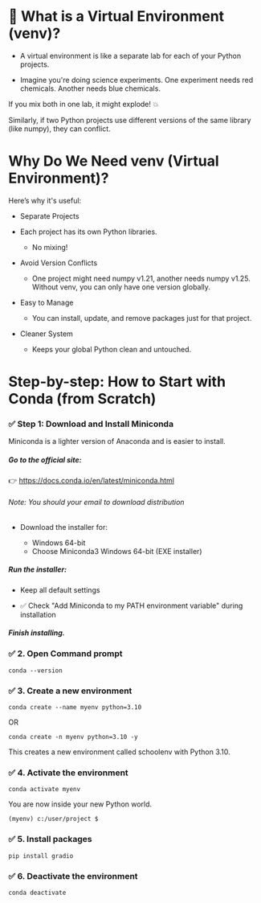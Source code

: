 # 🧪 What is a Virtual Environment (venv)?

- A virtual environment is like a separate lab for each of your Python projects.

- Imagine you're doing science experiments. One experiment needs red chemicals. Another needs blue chemicals.
 
If you mix both in one lab, it might explode! 💥

Similarly, if two Python projects use different versions of the same library (like numpy), they can conflict.

# Why Do We Need venv (Virtual Environment)?

Here’s why it's useful:

- Separate Projects

- Each project has its own Python libraries.

  - No mixing!

- Avoid Version Conflicts

  - One project might need numpy v1.21, another needs numpy v1.25. Without venv, you can only have one version globally.

- Easy to Manage

   - You can install, update, and remove packages just for that project.

- Cleaner System

   - Keeps your global Python clean and untouched.

# Step-by-step: How to Start with Conda (from Scratch)

### ✅ Step 1: Download and Install Miniconda

Miniconda is a lighter version of Anaconda and is easier to install.

##### Go to the official site:
👉 https://docs.conda.io/en/latest/miniconda.html

###### Note: You should your email to download distribution
- Download the installer for:

   - Windows 64-bit
   - Choose Miniconda3 Windows 64-bit (EXE installer)

##### Run the installer:

- Keep all default settings

- ✅ Check "Add Miniconda to my PATH environment variable" during installation

##### Finish installing.

### ✅ 2. Open Command prompt

```conda --version```

### ✅ 3. Create a new environment

```conda create --name myenv python=3.10```

OR

```conda create -n myenv python=3.10 -y``` 

This creates a new environment called schoolenv with Python 3.10.

### ✅ 4. Activate the environment

```conda activate myenv```

You are now inside your new Python world.

```(myenv) c:/user/project $```
### ✅ 5. Install packages

```pip install gradio```

### ✅ 6. Deactivate the environment

```conda deactivate```

